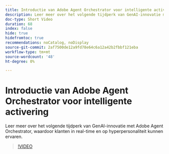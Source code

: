 ```yaml
---
title: Introductie van Adobe Agent Orchestrator voor intelligente activering
description: Leer meer over het volgende tijdperk van GenAI-innovatie met Adobe Agent Orchestrator, waardoor klanten in real-time en op hyperpersonaliteit kunnen ervaren.
doc-type: Short Video
duration: 68
index: false
hide: true
hidefromtoc: true
recommendations: noCatalog, noDisplay
source-git-commit: 2af7500de12a9fd78e64c6a12a42b2fbbf121eba
workflow-type: tm+mt
source-wordcount: '48'
ht-degree: 0%

---
```



# Introductie van Adobe Agent Orchestrator voor intelligente activering

Leer meer over het volgende tijdperk van GenAI-innovatie met Adobe Agent Orchestrator, waardoor klanten in real-time en op hyperpersonaliteit kunnen ervaren.

<!-- 62_S653_3442539_67_introducing-adobes-agent-orchestrator-for-intelligent-activation -->
>[!VIDEO](https://video.tv.adobe.com/v/3458205/?learn=on&enablevpops=true)

